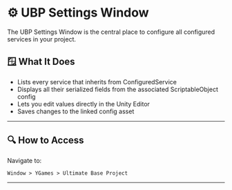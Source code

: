 # ⚙️ UBP Settings Window
The UBP Settings Window is the central place to configure all configured services in your project.

## 🪟 What It Does
- Lists every service that inherits from ConfiguredService<TConfig>
- Displays all their serialized fields from the associated ScriptableObject config
- Lets you edit values directly in the Unity Editor
- Saves changes to the linked config asset
---

## 🔍 How to Access
Navigate to:

```
Window > YGames > Ultimate Base Project
```

---
